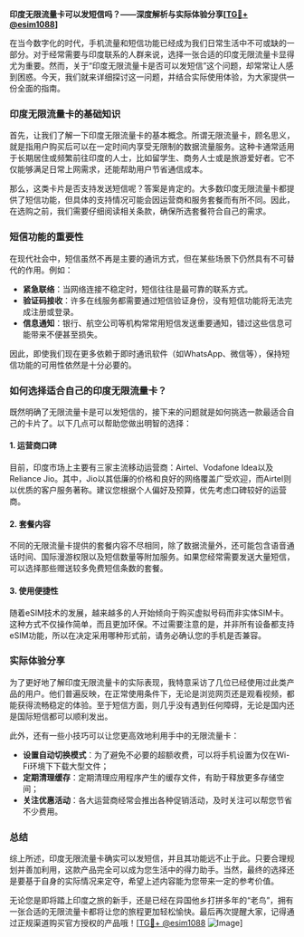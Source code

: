 **印度无限流量卡可以发短信吗？——深度解析与实际体验分享[[TG💪+ @esim1088](https://t.me/s/esim1088)]**

在当今数字化的时代，手机流量和短信功能已经成为我们日常生活中不可或缺的一部分。对于经常需要与印度联系的人群来说，选择一张合适的印度无限流量卡显得尤为重要。然而，关于“印度无限流量卡是否可以发短信”这个问题，却常常让人感到困惑。今天，我们就来详细探讨这一问题，并结合实际使用体验，为大家提供一份全面的指南。

### 印度无限流量卡的基础知识

首先，让我们了解一下印度无限流量卡的基本概念。所谓无限流量卡，顾名思义，就是指用户购买后可以在一定时间内享受无限制的数据流量服务。这种卡通常适用于长期居住或频繁前往印度的人士，比如留学生、商务人士或是旅游爱好者。它不仅能够满足日常上网需求，还能帮助用户节省通信成本。

那么，这类卡片是否支持发送短信呢？答案是肯定的。大多数印度无限流量卡都提供了短信功能，但具体的支持情况可能会因运营商和服务套餐而有所不同。因此，在选购之前，我们需要仔细阅读相关条款，确保所选套餐符合自己的需求。

### 短信功能的重要性

在现代社会中，短信虽然不再是主要的通讯方式，但在某些场景下仍然具有不可替代的作用。例如：

- **紧急联络**：当网络连接不稳定时，短信往往是最可靠的联系方式。
- **验证码接收**：许多在线服务都需要通过短信验证身份，没有短信功能将无法完成注册或登录。
- **信息通知**：银行、航空公司等机构常常用短信发送重要通知，错过这些信息可能带来不便甚至损失。

因此，即使我们现在更多依赖于即时通讯软件（如WhatsApp、微信等），保持短信功能的可用性依然是十分必要的。

### 如何选择适合自己的印度无限流量卡？

既然明确了无限流量卡是可以发短信的，接下来的问题就是如何挑选一款最适合自己的卡片了。以下几点可以帮助您做出明智的选择：

#### 1. 运营商口碑
目前，印度市场上主要有三家主流移动运营商：Airtel、Vodafone Idea以及Reliance Jio。其中，Jio以其低廉的价格和良好的网络覆盖广受欢迎，而Airtel则以优质的客户服务著称。建议您根据个人偏好及预算，优先考虑口碑较好的运营商。

#### 2. 套餐内容
不同的无限流量卡提供的套餐内容不尽相同，除了数据流量外，还可能包含语音通话时间、国际漫游权限以及短信数量等附加服务。如果您经常需要发送大量短信，可以选择那些赠送较多免费短信条数的套餐。

#### 3. 使用便捷性
随着eSIM技术的发展，越来越多的人开始倾向于购买虚拟号码而非实体SIM卡。这种方式不仅操作简单，而且更加环保。不过需要注意的是，并非所有设备都支持eSIM功能，所以在决定采用哪种形式前，请务必确认您的手机是否兼容。

### 实际体验分享

为了更好地了解印度无限流量卡的实际表现，我特意采访了几位已经使用过此类产品的用户。他们普遍反映，在正常使用条件下，无论是浏览网页还是观看视频，都能获得流畅稳定的体验。至于短信方面，则几乎没有遇到任何障碍，无论是国内还是国际短信都可以顺利发出。

此外，还有一些小技巧可以让您更高效地利用手中的无限流量卡：

- **设置自动切换模式**：为了避免不必要的超额收费，可以将手机设置为仅在Wi-Fi环境下下载大型文件；
- **定期清理缓存**：定期清理应用程序产生的缓存文件，有助于释放更多存储空间；
- **关注优惠活动**：各大运营商经常会推出各种促销活动，及时关注可以帮您节省不少费用。

### 总结

综上所述，印度无限流量卡确实可以发短信，并且其功能远不止于此。只要合理规划并善加利用，这款产品完全可以成为您生活中的得力助手。当然，最终的选择还是要基于自身的实际情况来定夺，希望上述内容能为您带来一定的参考价值。

无论您是即将踏上印度之旅的新手，还是已经在异国他乡打拼多年的“老鸟”，拥有一张合适的无限流量卡都将让您的旅程更加轻松愉快。最后再次提醒大家，记得通过正规渠道购买官方授权的产品哦！[[TG💪+ @esim1088](https://t.me/s/esim1088) ![Image](https://i.postimg.cc/4NQfJmqS/Snipaste-2025-05-13-00-14-12.png)]